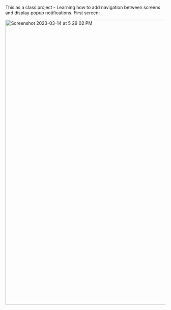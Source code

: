 This as a class project - Learning how to add navigation between screens and display popup notifications.
First screen:

<img width="897" alt="Screenshot 2023-03-14 at 5 29 02 PM" src="https://user-images.githubusercontent.com/81549043/224893560-14d14e9e-9811-4aa5-a0d3-9b1df6ca7390.png">
